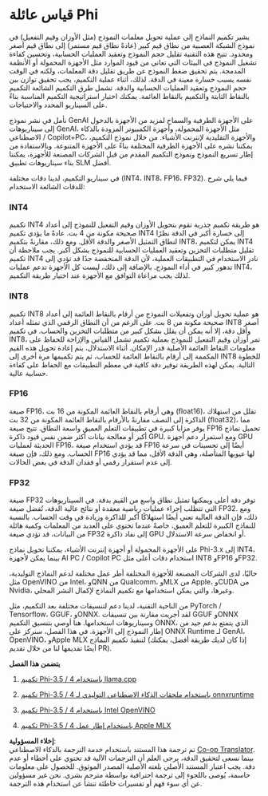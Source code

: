 <!--
CO_OP_TRANSLATOR_METADATA:
{
  "original_hash": "d658062de70b131ef4c0bff69b5fc70e",
  "translation_date": "2025-03-27T08:20:50+00:00",
  "source_file": "md\\01.Introduction\\04\\QuantifyingPhi.md",
  "language_code": "ar"
}
-->
# **قياس عائلة Phi**

يشير تكميم النماذج إلى عملية تحويل معلمات النموذج (مثل الأوزان وقيم التفعيل) في نموذج الشبكة العصبية من نطاق قيم كبير (عادةً نطاق قيم مستمر) إلى نطاق قيم أصغر ومحدود. تتيح هذه التقنية تقليل حجم النموذج وتعقيد العمليات الحسابية، وتحسين كفاءة تشغيل النموذج في البيئات التي تعاني من قيود الموارد مثل الأجهزة المحمولة أو الأنظمة المدمجة. يتم تحقيق ضغط النموذج عن طريق تقليل دقة المعلمات، ولكنه في الوقت نفسه يسبب خسارة معينة في الدقة. لذلك، أثناء عملية التكميم، يجب تحقيق توازن بين حجم النموذج وتعقيد العمليات الحسابية والدقة. تشمل طرق التكميم الشائعة التكميم بالنقاط الثابتة والتكميم بالنقاط العائمة. يمكنك اختيار استراتيجية التكميم المناسبة بناءً على السيناريو المحدد والاحتياجات.

نأمل في نشر نموذج GenAI على الأجهزة الطرفية والسماح لمزيد من الأجهزة بالدخول إلى سيناريوهات GenAI، مثل الأجهزة المحمولة، وأجهزة الكمبيوتر المزودة بالذكاء الاصطناعي / Copilot+PC، والأجهزة التقليدية لإنترنت الأشياء. من خلال نموذج التكميم، يمكننا نشره على الأجهزة الطرفية المختلفة بناءً على الأجهزة المتنوعة. وبالاستفادة من إطار تسريع النموذج ونموذج التكميم المقدم من قبل الشركات المصنعة للأجهزة، يمكننا بناء سيناريوهات تطبيق SLM أفضل.

في سيناريو التكميم، لدينا دقات مختلفة (INT4، INT8، FP16، FP32). فيما يلي شرح للدقات الشائعة الاستخدام:

### **INT4**

تكميم INT4 هو طريقة تكميم جذرية تقوم بتحويل الأوزان وقيم التفعيل للنموذج إلى أعداد صحيحة مكونة من 4 بت. عادةً ما يؤدي تكميم INT4 إلى خسارة أكبر في الدقة نظرًا لنطاق التمثيل الأصغر والدقة الأقل. ومع ذلك، مقارنةً بتكميم INT8، يمكن لتكميم INT4 تقليل متطلبات التخزين وتعقيد العمليات الحسابية للنموذج بشكل أكبر. يجب ملاحظة أن تكميم INT4 نادر الاستخدام في التطبيقات العملية، لأن الدقة المنخفضة جدًا قد تؤدي إلى تدهور كبير في أداء النموذج. بالإضافة إلى ذلك، ليست كل الأجهزة تدعم عمليات INT4، لذلك يجب مراعاة التوافق مع الأجهزة عند اختيار طريقة التكميم.

### **INT8**

تكميم INT8 هو عملية تحويل أوزان وتفعيلات النموذج من أرقام بالنقاط العائمة إلى أعداد صحيحة مكونة من 8 بت. على الرغم من أن النطاق الرقمي الذي تمثله أعداد INT8 أصغر وأقل دقة، إلا أنه يمكن أن يقلل بشكل كبير من متطلبات التخزين والحساب. في تكميم INT8، تمر أوزان وقيم التفعيل للنموذج بعملية تكميم تشمل القياس والإزاحة للحفاظ على معلومات النقاط العائمة الأصلية قدر الإمكان. أثناء الاستدلال، يتم إعادة تحويل هذه القيم المكممة إلى أرقام بالنقاط العائمة للحساب، ثم يتم تكميمها مرة أخرى إلى INT8 للخطوة التالية. يمكن لهذه الطريقة توفير دقة كافية في معظم التطبيقات مع الحفاظ على كفاءة حسابية عالية.

### **FP16**

صيغة FP16، وهي أرقام بالنقاط العائمة المكونة من 16 بت (float16)، تقلل من استهلاك الذاكرة إلى النصف مقارنةً بالأرقام بالنقاط العائمة المكونة من 32 بت (float32)، مما يوفر مزايا كبيرة في تطبيقات التعلم العميق واسعة النطاق. تتيح صيغة FP16 تحميل نماذج أكبر أو معالجة بيانات أكثر ضمن نفس قيود ذاكرة GPU. ومع استمرار دعم أجهزة GPU الحديثة لعمليات FP16، قد يؤدي استخدام صيغة FP16 أيضًا إلى تحسينات في سرعة الحساب. ومع ذلك، فإن صيغة FP16 لها عيوبها المتأصلة، وهي الدقة الأقل، مما قد يؤدي إلى عدم استقرار رقمي أو فقدان الدقة في بعض الحالات.

### **FP32**

صيغة FP32 توفر دقة أعلى ويمكنها تمثيل نطاق واسع من القيم بدقة. في السيناريوهات التي تتطلب إجراء عمليات رياضية معقدة أو نتائج عالية الدقة، تُفضل صيغة FP32. ومع ذلك، فإن الدقة العالية تعني أيضًا استهلاكًا أكبر للذاكرة وزيادة في وقت الحساب. بالنسبة للنماذج الكبيرة للتعلم العميق، خاصةً عندما تحتوي على العديد من المعلمات وكمية هائلة من البيانات، قد تؤدي صيغة FP32 إلى نفاد ذاكرة GPU أو انخفاض سرعة الاستدلال.

على الأجهزة المحمولة أو أجهزة إنترنت الأشياء، يمكننا تحويل نماذج Phi-3.x إلى INT4، بينما يمكن لأجهزة AI PC / Copilot PC استخدام دقات أعلى مثل INT8 وFP16 وFP32.

حاليًا، لدى الشركات المصنعة للأجهزة المختلفة أطر عمل مختلفة لدعم النماذج التوليدية، مثل OpenVINO من Intel، وQNN من Qualcomm، وMLX من Apple، وCUDA من Nvidia، وغيرها، والتي يمكن استخدامها مع تكميم النماذج لإكمال النشر المحلي.

من الناحية التقنية، لدينا دعم لتنسيقات مختلفة بعد التكميم، مثل PyTorch / Tensorflow، GGUF، وONNX. لقد أجريت مقارنة بين تنسيقات GGUF وONNX وسيناريوهات استخدامها. هنا أوصي بتنسيق التكميم ONNX، الذي يتمتع بدعم جيد من إطار النموذج إلى الأجهزة. في هذا الفصل، سنركز على ONNX Runtime لـ GenAI، OpenVINO، وApple MLX لتنفيذ تكميم النماذج (إذا كان لديك طريقة أفضل، يمكنك أيضًا تقديمها لنا من خلال تقديم PR).

**يتضمن هذا الفصل**

1. [تكميم Phi-3.5 / 4 باستخدام llama.cpp](./UsingLlamacppQuantifyingPhi.md)

2. [تكميم Phi-3.5 / 4 باستخدام ملحقات الذكاء الاصطناعي التوليدي لـ onnxruntime](./UsingORTGenAIQuantifyingPhi.md)

3. [تكميم Phi-3.5 / 4 باستخدام Intel OpenVINO](./UsingIntelOpenVINOQuantifyingPhi.md)

4. [تكميم Phi-3.5 / 4 باستخدام إطار عمل Apple MLX](./UsingAppleMLXQuantifyingPhi.md)

**إخلاء المسؤولية**:  
تم ترجمة هذا المستند باستخدام خدمة الترجمة بالذكاء الاصطناعي [Co-op Translator](https://github.com/Azure/co-op-translator). بينما نسعى لتحقيق الدقة، يرجى العلم أن الترجمات الآلية قد تحتوي على أخطاء أو عدم دقة. يجب اعتبار المستند الأصلي بلغته الأصلية المصدر الموثوق. للحصول على معلومات حاسمة، يُوصى باللجوء إلى ترجمة احترافية بواسطة مترجم بشري. نحن غير مسؤولين عن أي سوء فهم أو تفسيرات خاطئة تنشأ عن استخدام هذه الترجمة.